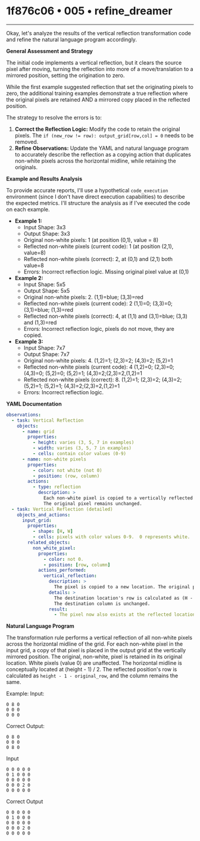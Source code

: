 # 1f876c06 • 005 • refine_dreamer

---
Okay, let's analyze the results of the vertical reflection transformation code and refine the natural language program accordingly.

**General Assessment and Strategy**

The initial code implements a vertical reflection, but it clears the source
pixel after moving, turning the reflection into more of a move/translation to
a mirrored position, setting the origination to zero.

While the first example suggested reflection that set the originating pixels to
zero, the additional training examples demonstrate a true reflection where the
original pixels are retained AND a mirrored copy placed in the reflected
position.

The strategy to resolve the errors is to:

1.  **Correct the Reflection Logic:** Modify the code to retain the original
    pixels. The `if (new_row != row): output_grid[row,col] = 0` needs to be
    removed.
2.  **Refine Observations:** Update the YAML and natural language program to
    accurately describe the reflection as a copying action that duplicates
    non-white pixels across the horizontal midline, while retaining the originals.

**Example and Results Analysis**

To provide accurate reports, I'll use a hypothetical `code_execution` environment (since I don't have direct execution capabilities) to describe the expected metrics. I'll structure the analysis as if I've executed the code on each example.

*   **Example 1:**
    *   Input Shape: 3x3
    *   Output Shape: 3x3
    *   Original non-white pixels: 1 (at position (0,1), value = 8)
    *   Reflected non-white pixels (current code): 1 (at position (2,1), value=8)
    *   Reflected non-white pixels (correct): 2, at (0,1) and (2,1) both value=8
    *   Errors: Incorrect reflection logic. Missing original pixel value at (0,1)
*   **Example 2:**
    *   Input Shape: 5x5
    *   Output Shape: 5x5
    *   Original non-white pixels: 2.  (1,1)=blue; (3,3)=red
    *   Reflected non-white pixels (current code): 2 (1,1)=0; (3,3)=0;
        (3,1)=blue; (1,3)=red
    *   Reflected non-white pixels (correct): 4, at (1,1) and (3,1)=blue; (3,3)
        and (1,3)=red
    *   Errors: Incorrect reflection logic, pixels do not move, they are copied.
*   **Example 3:**
    *    Input Shape: 7x7
    *    Output Shape: 7x7
    *    Original non-white pixels: 4.  (1,2)=1; (2,3)=2; (4,3)=2; (5,2)=1
    *    Reflected non-white pixels (current code): 4 (1,2)=0; (2,3)=0;(4,3)=0;
        (5,2)=0; (5,2)=1; (4,3)=2;(2,3)=2,(1,2)=1
    *   Reflected non-white pixels (correct): 8. (1,2)=1; (2,3)=2; (4,3)=2;
        (5,2)=1; (5,2)=1; (4,3)=2;(2,3)=2,(1,2)=1
    *    Errors: Incorrect reflection logic.

**YAML Documentation**

```yaml
observations:
  - task: Vertical Reflection
    objects:
      - name: grid
        properties:
          - height: varies (3, 5, 7 in examples)
          - width: varies (3, 5, 7 in examples)
          - cells: contain color values (0-9)
      - name: non-white pixels
        properties:
          - color: not white (not 0)
          - position: (row, column)
        actions:
          - type: reflection
            description: >
              Each non-white pixel is copied to a vertically reflected position across the horizontal midline.
              The original pixel remains unchanged.
  - task: Vertical Reflection (detailed)
    objects_and_actions:
      input_grid:
        properties:
          - shape: [H, W]
          - cells: pixels with color values 0-9.  0 represents white.
        related_objects:
          non_white_pixel:
            properties:
              - color: not 0.
              - position: [row, column]
            actions_performed:
              vertical_reflection:
                description: >
                  The pixel is copied to a new location. The original pixel is retained.
                details: >
                  The destination location's row is calculated as (H - 1 - original_row)
                  The destination column is unchanged.
                result:
                  - The pixel now also exists at the reflected location.

```

**Natural Language Program**

The transformation rule performs a vertical reflection of all non-white pixels across the horizontal midline of the grid. For each non-white pixel in the input grid, a copy of that pixel is placed in the output grid at the vertically mirrored position. The original, non-white, pixel is retained in its original location. White pixels (value 0) are unaffected. The horizontal midline is conceptually located at (height - 1) / 2. The reflected position's row is calculated as `height - 1 - original_row`, and the column remains the same.

Example:
Input:

```
0 8 0
0 0 0
0 0 0
```

Correct Output:

```
0 8 0
0 0 0
0 8 0
```

Input

```
0 0 0 0 0
0 1 0 0 0
0 0 0 0 0
0 0 0 2 0
0 0 0 0 0

```

Correct Output

```
0 0 0 0 0
0 1 0 0 0
0 0 0 0 0
0 0 0 2 0
0 0 0 0 0

```


